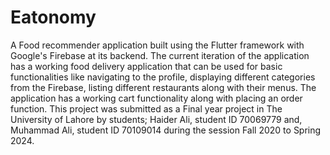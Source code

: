 # Eatonomy
A Food recommender application built using the Flutter framework with Google's Firebase at its backend. The current iteration of the application has a working food delivery application that can be used for basic functionalities like navigating to the profile, displaying different categories from the Firebase, listing different restaurants along with their menus. The application has a working cart functionality along with placing an order function. This project was submitted as a Final year project in The University of Lahore by students; Haider Ali, student ID 70069779 and, Muhammad Ali, student ID 70109014 during the session Fall 2020 to Spring 2024.
